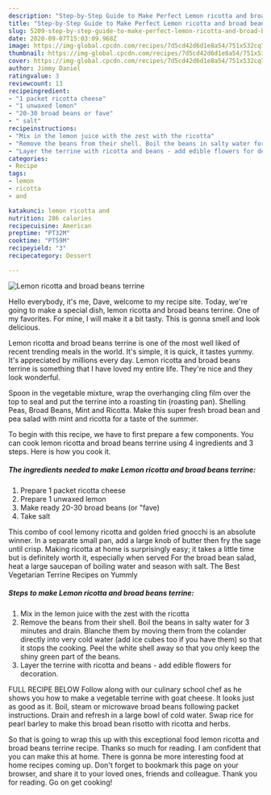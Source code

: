 ```yaml
---
description: "Step-by-Step Guide to Make Perfect Lemon ricotta and broad beans terrine"
title: "Step-by-Step Guide to Make Perfect Lemon ricotta and broad beans terrine"
slug: 5209-step-by-step-guide-to-make-perfect-lemon-ricotta-and-broad-beans-terrine
date: 2020-09-07T15:03:09.968Z
image: https://img-global.cpcdn.com/recipes/7d5cd42d6d1e8a54/751x532cq70/lemon-ricotta-and-broad-beans-terrine-recipe-main-photo.jpg
thumbnail: https://img-global.cpcdn.com/recipes/7d5cd42d6d1e8a54/751x532cq70/lemon-ricotta-and-broad-beans-terrine-recipe-main-photo.jpg
cover: https://img-global.cpcdn.com/recipes/7d5cd42d6d1e8a54/751x532cq70/lemon-ricotta-and-broad-beans-terrine-recipe-main-photo.jpg
author: Jimmy Daniel
ratingvalue: 3
reviewcount: 13
recipeingredient:
- "1 packet ricotta cheese"
- "1 unwaxed lemon"
- "20-30 broad beans or fave"
- " salt"
recipeinstructions:
- "Mix in the lemon juice with the zest with the ricotta"
- "Remove the beans from their shell. Boil the beans in salty water for 3 minutes and drain. Blanche them by moving them from the colander directly into very cold water (add ice cubes too if you have them) so that it stops the cooking. Peel the white shell away so that you only keep the shiny green part of the beans."
- "Layer the terrine with ricotta and beans - add edible flowers for decoration."
categories:
- Recipe
tags:
- lemon
- ricotta
- and

katakunci: lemon ricotta and 
nutrition: 286 calories
recipecuisine: American
preptime: "PT32M"
cooktime: "PT59M"
recipeyield: "3"
recipecategory: Dessert

---
```



![Lemon ricotta and broad beans terrine](https://img-global.cpcdn.com/recipes/7d5cd42d6d1e8a54/751x532cq70/lemon-ricotta-and-broad-beans-terrine-recipe-main-photo.jpg)

Hello everybody, it's me, Dave, welcome to my recipe site. Today, we're going to make a special dish, lemon ricotta and broad beans terrine. One of my favorites. For mine, I will make it a bit tasty. This is gonna smell and look delicious.

Lemon ricotta and broad beans terrine is one of the most well liked of recent trending meals in the world. It's simple, it is quick, it tastes yummy. It's appreciated by millions every day. Lemon ricotta and broad beans terrine is something that I have loved my entire life. They're nice and they look wonderful.

Spoon in the vegetable mixture, wrap the overhanging cling film over the top to seal and put the terrine into a roasting tin (roasting pan). Shelling Peas, Broad Beans, Mint and Ricotta. Make this super fresh broad bean and pea salad with mint and ricotta for a taste of the summer.


To begin with this recipe, we have to first prepare a few components. You can cook lemon ricotta and broad beans terrine using 4 ingredients and 3 steps. Here is how you cook it.

<!--inarticleads1-->

##### The ingredients needed to make Lemon ricotta and broad beans terrine:

1. Prepare 1 packet ricotta cheese
1. Prepare 1 unwaxed lemon
1. Make ready 20-30 broad beans (or &#34;fave)
1. Take  salt


This combo of cool lemony ricotta and golden fried gnocchi is an absolute winner. In a separate small pan, add a large knob of butter then fry the sage until crisp. Making ricotta at home is surprisingly easy; it takes a little time but is definitely worth it, especially when served For the broad bean salad, heat a large saucepan of boiling water and season with salt. The Best Vegetarian Terrine Recipes on Yummly 

<!--inarticleads2-->

##### Steps to make Lemon ricotta and broad beans terrine:

1. Mix in the lemon juice with the zest with the ricotta
1. Remove the beans from their shell. Boil the beans in salty water for 3 minutes and drain. Blanche them by moving them from the colander directly into very cold water (add ice cubes too if you have them) so that it stops the cooking. Peel the white shell away so that you only keep the shiny green part of the beans.
1. Layer the terrine with ricotta and beans - add edible flowers for decoration.


FULL RECIPE BELOW Follow along with our culinary school chef as he shows you how to make a vegetable terrine with goat cheese. It looks just as good as it. Boil, steam or microwave broad beans following packet instructions. Drain and refresh in a large bowl of cold water. Swap rice for pearl barley to make this broad bean risotto with ricotta and herbs. 

So that is going to wrap this up with this exceptional food lemon ricotta and broad beans terrine recipe. Thanks so much for reading. I am confident that you can make this at home. There is gonna be more interesting food at home recipes coming up. Don't forget to bookmark this page on your browser, and share it to your loved ones, friends and colleague. Thank you for reading. Go on get cooking!
